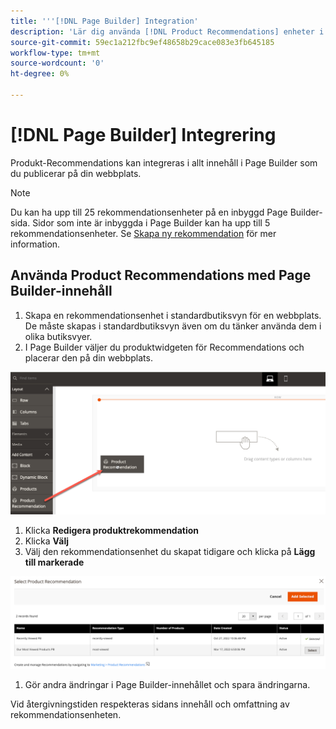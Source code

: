 ```yaml
---
title: '''[!DNL Page Builder] Integration'
description: 'Lär dig använda [!DNL Product Recommendations] enheter i Page Builder.'
source-git-commit: 59ec1a212fbc9ef48658b29cace083e3fb645185
workflow-type: tm+mt
source-wordcount: '0'
ht-degree: 0%

---
```


# [!DNL Page Builder] Integrering

Produkt-Recommendations kan integreras i allt innehåll i Page Builder som du publicerar på din webbplats.

>[!NOTE]
>
> Du kan ha upp till 25 rekommendationsenheter på en inbyggd Page Builder-sida. Sidor som inte är inbyggda i Page Builder kan ha upp till 5 rekommendationsenheter. Se [Skapa ny rekommendation](create.md) för mer information.

## Använda Product Recommendations med Page Builder-innehåll

1. Skapa en rekommendationsenhet i standardbutiksvyn för en webbplats. De måste skapas i standardbutiksvyn även om du tänker använda dem i olika butiksvyer.
1. I Page Builder väljer du produktwidgeten för Recommendations och placerar den på din webbplats.

![Infoga rekommendationsenhet](assets/pb-insert.png)

1. Klicka **Redigera produktrekommendation**
1. Klicka **Välj**
1. Välj den rekommendationsenhet du skapat tidigare och klicka på **Lägg till markerade**

![Infoga rekommendationsenhet](assets/pb-select.png)

1. Gör andra ändringar i Page Builder-innehållet och spara ändringarna.

Vid återgivningstiden respekteras sidans innehåll och omfattning av rekommendationsenheten.
